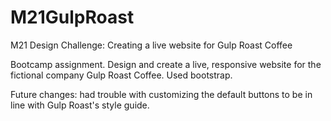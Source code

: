# M21GulpRoast
M21 Design Challenge: Creating a live website for Gulp Roast Coffee

Bootcamp assignment. Design and create a live, responsive website for the fictional company Gulp Roast Coffee. Used bootstrap.

Future changes: had trouble with customizing the default buttons to be in line with Gulp Roast's style guide.
